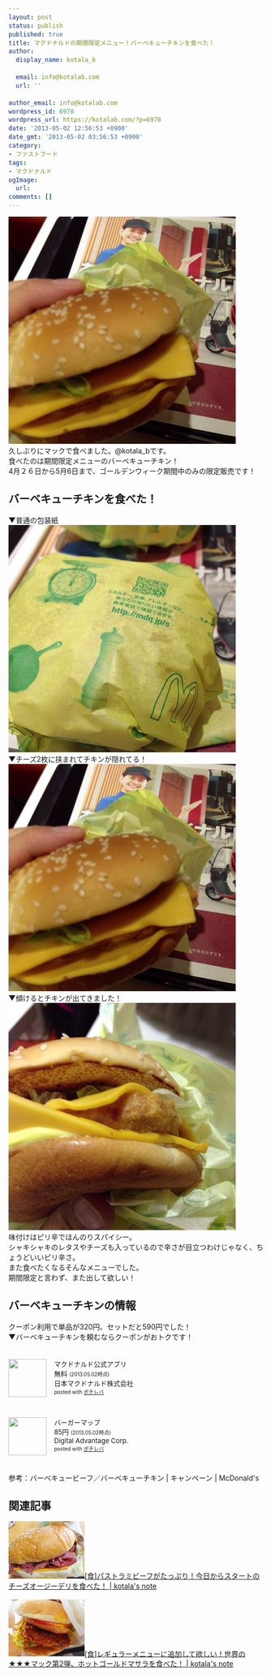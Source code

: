 ```yaml
---
layout: post
status: publish
published: true
title: マクドナルドの期間限定メニュー！バーベキューチキンを食べた！
author:
  display_name: kotala_b

  email: info@kotalab.com
  url: ''

author_email: info@kotalab.com
wordpress_id: 6978
wordpress_url: https://kotalab.com/?p=6978
date: '2013-05-02 12:56:53 +0900'
date_gmt: '2013-05-02 03:56:53 +0900'
category:
- ファストフード
tags:
- マクドナルド
ogImage:
  url:
comments: []
---
```

<p><img alt="" src="/wp-content/uploads/slooProImg_20130502125650.jpg" width="448" height="448" /><br />
久しぶりにマックで食べました。@kotala_bです。<br />
食べたのは期間限定メニューのバーベキューチキン！<br />
4月２６日から5月6日まで、ゴールデンウィーク期間中のみの限定販売です！<br />
</p>
<!--more-->
<h2>バーベキューチキンを食べた！</h2>
<p>▼普通の包装紙<br />
<img alt="" src="/wp-content/uploads/slooProImg_20130502125649.jpg" width="448" height="448" /><br />
▼チーズ2枚に挟まれてチキンが隠れてる！<br />
<img alt="" src="/wp-content/uploads/slooProImg_20130502125650.jpg" width="448" height="448" /><br />
▼傾けるとチキンが出てきました！<br />
<img alt="" src="/wp-content/uploads/slooProImg_20130502125646.jpg" width="448" height="448" /><br />
味付けはピリ辛でほんのりスパイシー。<br />
シャキシャキのレタスやチーズも入っているので辛さが目立つわけじゃなく、ちょうどいいピリ辛さ。<br />
また食べたくなるそんなメニューでした。<br />
期間限定と言わず、また出して欲しい！</p>
<h2>バーベキューチキンの情報</h2>
<p>クーポン利用で単品が320円、セットだと590円でした！<br />
▼バーベキューチキンを頼むならクーポンがおトクです！</p>
<div class="pochireba" style="text-align:left;font-size:small;padding:20px 0;/zoom: 1;overflow: hidden;"><span class="removed_link" title="click.linksynergy.com/fs-bin/click?id=d2yYUp776R4&amp;subid=&amp;offerid=94348.1&amp;type=3&amp;tmpid=3910&amp;RD_PARM1=https%253A%252F%252Fitunes.apple.com%252Fjp%252Fapp%252Fmakudonarudo-gong-shiapuri%252Fid413618155%253Fmt%253D8%2526uo%253D4"><img src="http://a336.phobos.apple.com/us/r1000/105/Purple/v4/f6/2b/b2/f62bb20c-8471-9426-a026-2e5b8715bb16/mzl.iregkxrj.png" width="75" height="75" style="float:left;margin:0 15px 0 0;" class="pochi_img" ></span>
<div class="pochi_info" style="text-align:left;/zoom: 1;overflow: hidden;">
<div class="pochi_name"><span class="removed_link" title="click.linksynergy.com/fs-bin/click?id=d2yYUp776R4&amp;subid=&amp;offerid=94348.1&amp;type=3&amp;tmpid=3910&amp;RD_PARM1=https%253A%252F%252Fitunes.apple.com%252Fjp%252Fapp%252Fmakudonarudo-gong-shiapuri%252Fid413618155%253Fmt%253D8%2526uo%253D4">マクドナルド公式アプリ</span></div>
<div class="pochi_price" style="display:inline;">無料</div>
<div class="pochi_time" style="font-size:x-small;display:inline;">(2013.05.02時点)</div>
<div class="pochi_seller"><span class="removed_link" title="click.linksynergy.com/fs-bin/click?id=d2yYUp776R4&amp;subid=&amp;offerid=94348.1&amp;type=3&amp;tmpid=3910&amp;RD_PARM1=https%253A%252F%252Fitunes.apple.com%252Fjp%252Fartist%252Fri-benmakudonarudo-zhu-shi%252Fid413618158%253Fuo%253D4">日本マクドナルド株式会社</span></div>
<div class="pochi_post" style="font-size:x-small;">posted with <a href="https://pochireba.com">ポチレバ</a></div>
</div>
<div class="pochireba-footer" style="clear: left"></div>
</div>
<div class="pochireba" style="text-align:left;font-size:small;padding:20px 0;/zoom: 1;overflow: hidden;"><span class="removed_link" title="click.linksynergy.com/fs-bin/click?id=d2yYUp776R4&amp;subid=&amp;offerid=94348.1&amp;type=3&amp;tmpid=3910&amp;RD_PARM1=https%253A%252F%252Fitunes.apple.com%252Fjp%252Fapp%252Fbagamappu%252Fid419531778%253Fmt%253D8%2526uo%253D4"><img src="http://a624.phobos.apple.com/us/r1000/062/Purple/v4/20/f4/c4/20f4c4bc-12d6-689c-0f35-c1d83b36dd14/mzl.pfaccgtb.png" width="75" height="75" style="float:left;margin:0 15px 0 0;" class="pochi_img" ></span>
<div class="pochi_info" style="text-align:left;/zoom: 1;overflow: hidden;">
<div class="pochi_name"><span class="removed_link" title="click.linksynergy.com/fs-bin/click?id=d2yYUp776R4&amp;subid=&amp;offerid=94348.1&amp;type=3&amp;tmpid=3910&amp;RD_PARM1=https%253A%252F%252Fitunes.apple.com%252Fjp%252Fapp%252Fbagamappu%252Fid419531778%253Fmt%253D8%2526uo%253D4">バーガーマップ</span></div>
<div class="pochi_price" style="display:inline;">85円</div>
<div class="pochi_time" style="font-size:x-small;display:inline;">(2013.05.02時点)</div>
<div class="pochi_seller"><span class="removed_link" title="click.linksynergy.com/fs-bin/click?id=d2yYUp776R4&amp;subid=&amp;offerid=94348.1&amp;type=3&amp;tmpid=3910&amp;RD_PARM1=https%253A%252F%252Fitunes.apple.com%252Fjp%252Fartist%252Fdigital-advantage-corp.%252Fid381680894%253Fuo%253D4">Digital Advantage Corp.</span></div>
<div class="pochi_post" style="font-size:x-small;">posted with <a href="https://pochireba.com">ポチレバ</a></div>
</div>
<div class="pochireba-footer" style="clear: left"></div>
</div>
<p>参考：<span class="removed_link" title="www.mcdonalds.co.jp/campaign/bbq/index.html#himitsu">バーベキュービーフ／バーベキューチキン | キャンペーン | McDonald's</span></p>
<h2 class="rele">関連記事</h2>
<p><a href="/world-mac-aus" target="_blank"><img  class="alignleft" src="/wp-content/uploads/cheesedeli_120831_02.jpg" alt="[食]パストラミビーフがたっぷり！今日からスタートのチーズオージーデリを食べた！ | kotala's note" width="150" /></a><a href="/world-mac-aus" target="_blank">[食]パストラミビーフがたっぷり！今日からスタートのチーズオージーデリを食べた！ | kotala's note</a><br style="clear:both;" /><br />
<a href="/world-mac-ind2" target="_blank"><img  class="alignleft" src="/wp-content/uploads/goldmasala_120810_02.jpg" alt="[食]レギュラーメニューに追加して欲しい！世界の★★★マック第2弾、ホットゴールドマサラを食べた！ | kotala's note" width="150" /></a><a href="/world-mac-ind2" target="_blank">[食]レギュラーメニューに追加して欲しい！世界の★★★マック第2弾、ホットゴールドマサラを食べた！ | kotala's note</a><br style="clear:both;" /></p>
